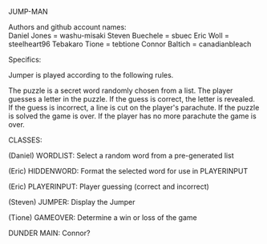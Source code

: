 JUMP-MAN

Authors and github account names:  
Daniel Jones = washu-misaki
Steven Buechele = sbuec
Eric Woll = steelheart96
Tebakaro Tione = tebtione
Connor Baltich = canadianbleach

Specifics:

Jumper is played according to the following rules.

The puzzle is a secret word randomly chosen from a list.
The player guesses a letter in the puzzle.
If the guess is correct, the letter is revealed.
If the guess is incorrect, a line is cut on the player's parachute.
If the puzzle is solved the game is over.
If the player has no more parachute the game is over.

CLASSES:

(Daniel) WORDLIST:  Select a random word from a pre-generated list

(Eric) HIDDENWORD:  Format the selected word for use in PLAYERINPUT

(Eric) PLAYERINPUT:  Player guessing (correct and incorrect)

(Steven) JUMPER:  Display the Jumper

(Tione) GAMEOVER:  Determine a win or loss of the game


DUNDER MAIN: Connor?
